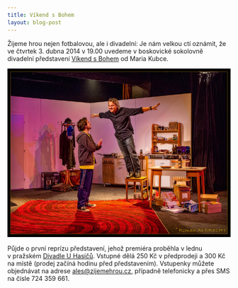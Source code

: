 ```yaml
---
title: Víkend s Bohem
layout: blog-post
---
```


Žijeme hrou nejen fotbalovou, ale i divadelní: Je nám velkou ctí oznámit, že ve čtvrtek 3. dubna 2014 v 19.00 uvedeme v boskovické sokolovně divadelní představení [Víkend s Bohem][vikend] od Maria Kubce.

<img class="fit-width" src="/blog/img/vikend-s-bohem.jpg" alt="fotografie z představení">

Půjde o první reprízu představení, jehož premiéra proběhla v lednu v pražském [Divadle U Hasičů][hasici]. Vstupné dělá 250 Kč v předprodeji a 300 Kč na místě (prodej začíná hodinu před představením). Vstupenky můžete objednávat na adrese <ales@zijemehrou.cz>, případně telefonicky a přes SMS na čísle 724 359 661.

[vikend]: http://www.mariokubec.cz/cs/film-a-divadlo/vikend-s-bohem
[hasici]: http://www.divadlouhasicu.net/repertoar/_vikend_s_bohem